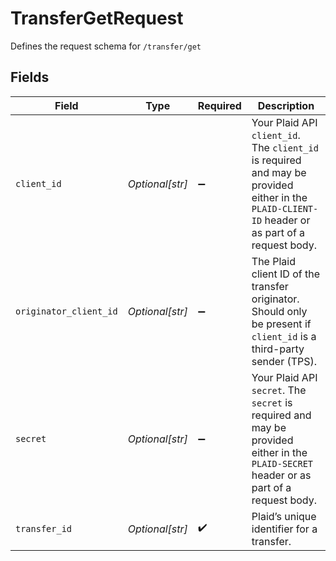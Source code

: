 # TransferGetRequest

Defines the request schema for `/transfer/get`


## Fields

| Field                                                                                                                                            | Type                                                                                                                                             | Required                                                                                                                                         | Description                                                                                                                                      |
| ------------------------------------------------------------------------------------------------------------------------------------------------ | ------------------------------------------------------------------------------------------------------------------------------------------------ | ------------------------------------------------------------------------------------------------------------------------------------------------ | ------------------------------------------------------------------------------------------------------------------------------------------------ |
| `client_id`                                                                                                                                      | *Optional[str]*                                                                                                                                  | :heavy_minus_sign:                                                                                                                               | Your Plaid API `client_id`. The `client_id` is required and may be provided either in the `PLAID-CLIENT-ID` header or as part of a request body. |
| `originator_client_id`                                                                                                                           | *Optional[str]*                                                                                                                                  | :heavy_minus_sign:                                                                                                                               | The Plaid client ID of the transfer originator. Should only be present if `client_id` is a third-party sender (TPS).                             |
| `secret`                                                                                                                                         | *Optional[str]*                                                                                                                                  | :heavy_minus_sign:                                                                                                                               | Your Plaid API `secret`. The `secret` is required and may be provided either in the `PLAID-SECRET` header or as part of a request body.          |
| `transfer_id`                                                                                                                                    | *Optional[str]*                                                                                                                                  | :heavy_check_mark:                                                                                                                               | Plaid’s unique identifier for a transfer.                                                                                                        |